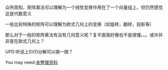 众所周知，矩阵乘法可以理解为一个线性变换作用在了一个向量组上，但仍然感觉这是代数意义

一些比较特殊的矩阵可以理解为欧式几何上的变换（如旋转，翻转，投影等）

那么对于一般的矩阵乘法有没有几何意义呢？复平面我好像也不是很懂。。。或许并非是在欧式几何上？

UPD:听说上SVD分解可以搞一搞？

You may need:[未整理资料](https://www.one-tab.com/page/F1Q0yy2WTOuNq9RqTXN_vA)